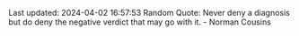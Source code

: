Last updated: 2024-04-02 16:57:53
Random Quote: Never deny a diagnosis but do deny the negative verdict that may go with it. - Norman Cousins
